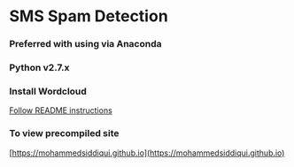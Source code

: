 # SMS Spam Detection

### Preferred with using via Anaconda

### Python v2.7.x

### Install Wordcloud
[Follow README instructions](https://github.com/amueller/word_cloud)

### To view precompiled site
[https://mohammedsiddiqui.github.io](https://mohammedsiddiqui.github.io)